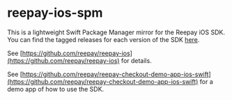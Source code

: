 # reepay-ios-spm

This is a lightweight Swift Package Manager mirror for the Reepay iOS SDK. You can find the tagged releases for each version of the SDK [here](https://github.com/reepay/reepay-ios-spm/releases).

See [https://github.com/reepay/reepay-ios](https://github.com/reepay/reepay-ios) for details.

See [https://github.com/reepay/reepay-checkout-demo-app-ios-swift](https://github.com/reepay/reepay-checkout-demo-app-ios-swift) for a demo app of how to use the SDK.
